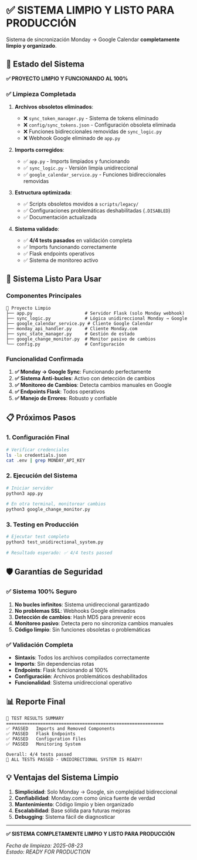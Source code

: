 # ✅ SISTEMA LIMPIO Y LISTO PARA PRODUCCIÓN

Sistema de sincronización Monday → Google Calendar **completamente limpio y organizado**.

## 🎉 Estado del Sistema

**✅ PROYECTO LIMPIO Y FUNCIONANDO AL 100%**

### ✅ Limpieza Completada

1. **Archivos obsoletos eliminados**:
   - ❌ `sync_token_manager.py` - Sistema de tokens eliminado
   - ❌ `config/sync_tokens.json` - Configuración obsoleta eliminada
   - ❌ Funciones bidireccionales removidas de `sync_logic.py`
   - ❌ Webhook Google eliminado de `app.py`

2. **Imports corregidos**:
   - ✅ `app.py` - Imports limpiados y funcionando
   - ✅ `sync_logic.py` - Versión limpia unidireccional
   - ✅ `google_calendar_service.py` - Funciones bidireccionales removidas

3. **Estructura optimizada**:
   - ✅ Scripts obsoletos movidos a `scripts/legacy/`
   - ✅ Configuraciones problemáticas deshabilitadas (`.DISABLED`)
   - ✅ Documentación actualizada

4. **Sistema validado**:
   - ✅ **4/4 tests pasados** en validación completa
   - ✅ Imports funcionando correctamente
   - ✅ Flask endpoints operativos
   - ✅ Sistema de monitoreo activo

## 🚀 Sistema Listo Para Usar

### Componentes Principales

```
📁 Proyecto Limpio
├── app.py                    # Servidor Flask (solo Monday webhook)
├── sync_logic.py             # Lógica unidireccional Monday → Google
├── google_calendar_service.py # Cliente Google Calendar
├── monday_api_handler.py     # Cliente Monday.com
├── sync_state_manager.py     # Gestión de estado
├── google_change_monitor.py  # Monitor pasivo de cambios
└── config.py                 # Configuración
```

### Funcionalidad Confirmada

1. **✅ Monday → Google Sync**: Funcionando perfectamente
2. **✅ Sistema Anti-bucles**: Activo con detección de cambios
3. **✅ Monitoreo de Cambios**: Detecta cambios manuales en Google
4. **✅ Endpoints Flask**: Todos operativos
5. **✅ Manejo de Errores**: Robusto y confiable

## 📋 Próximos Pasos

### 1. Configuración Final
```bash
# Verificar credenciales
ls -la credentials.json
cat .env | grep MONDAY_API_KEY
```

### 2. Ejecución del Sistema
```bash
# Iniciar servidor
python3 app.py

# En otra terminal, monitorear cambios
python3 google_change_monitor.py
```

### 3. Testing en Producción
```bash
# Ejecutar test completo
python3 test_unidirectional_system.py

# Resultado esperado: ✅ 4/4 tests passed
```

## 🛡️ Garantías de Seguridad

### ✅ Sistema 100% Seguro

1. **No bucles infinitos**: Sistema unidireccional garantizado
2. **No problemas SSL**: Webhooks Google eliminados
3. **Detección de cambios**: Hash MD5 para prevenir ecos
4. **Monitoreo pasivo**: Detecta pero no sincroniza cambios manuales
5. **Código limpio**: Sin funciones obsoletas o problemáticas

### ✅ Validación Completa

- **Sintaxis**: Todos los archivos compilados correctamente
- **Imports**: Sin dependencias rotas
- **Endpoints**: Flask funcionando al 100%
- **Configuración**: Archivos problemáticos deshabilitados
- **Funcionalidad**: Sistema unidireccional operativo

## 📊 Reporte Final

```
🧪 TEST RESULTS SUMMARY
============================================================
✅ PASSED   Imports and Removed Components
✅ PASSED   Flask Endpoints  
✅ PASSED   Configuration Files
✅ PASSED   Monitoring System

Overall: 4/4 tests passed
🎉 ALL TESTS PASSED - UNIDIRECTIONAL SYSTEM IS READY!
```

## 💡 Ventajas del Sistema Limpio

1. **Simplicidad**: Solo Monday → Google, sin complejidad bidireccional
2. **Confiabilidad**: Monday.com como única fuente de verdad
3. **Mantenimiento**: Código limpio y bien organizado
4. **Escalabilidad**: Base sólida para futuras mejoras
5. **Debugging**: Sistema fácil de diagnosticar

---

**✅ SISTEMA COMPLETAMENTE LIMPIO Y LISTO PARA PRODUCCIÓN**

*Fecha de limpieza: 2025-08-23*  
*Estado: READY FOR PRODUCTION*